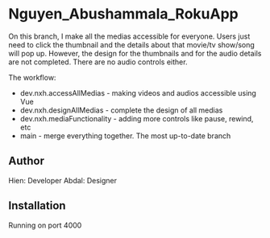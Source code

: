 # Nguyen_Abushammala_RokuApp

On this branch, I make all the medias accessible for everyone. Users just need to click the thumbnail and the details about that movie/tv show/song will pop up.
However, the design for the thumbnails and for the audio details are not completed. There are no audio controls either.

The workflow:
- dev.nxh.accessAllMedias - making videos and audios accessible using Vue
- dev.nxh.designAllMedias - complete the design of all medias
- dev.nxh.mediaFunctionality - adding more controls like pause, rewind, etc
- main - merge everything together. The most up-to-date branch

## Author

Hien: Developer
Abdal: Designer

## Installation

Running on port 4000



